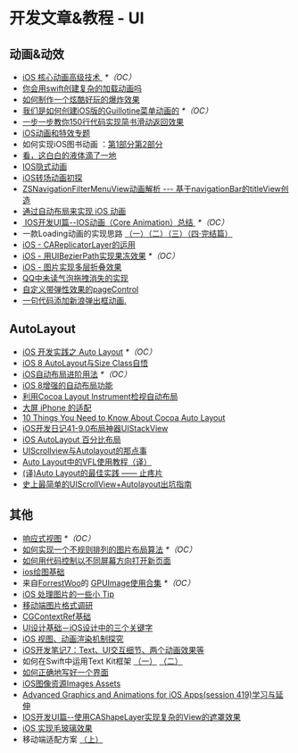 # 开发文章&教程 - UI
## 动画&动效
- [iOS 核心动画高级技术 ][1] _\*（OC）_
- [你会用swift创建复杂的加载动画吗][2]
- [如何制作一个炫酷好玩的爆炸效果][3]
- [我们是如何创建iOS版的Guillotine菜单动画的][4] _\*（OC）_
- [一步一步教你150行代码实现简书滑动返回效果][5]
- [iOS动画和特效专题][6]
- 如何实现iOS图书动画 ：[第1部分][7][第2部分][8]
- [看，这白白的液体滴了一地][9]
- [IOS隐式动画][10]
- [iOS转场动画初探][11]
- [ZSNavigationFilterMenuView动画解析 --- 基于navigationBar的titleView创造][12]
- [通过自动布局来实现 iOS 动画][13]
- [ IOS开发UI篇--IOS动画（Core Animation）总结 ][14] _\*（OC）_
- 一款Loading动画的实现思路 [（一）][15][（二）][16][（三）][17][（四·完结篇）][18]
- [iOS - CAReplicatorLayer的运用][19]
- [iOS - 用UIBezierPath实现果冻效果][20] _\*（OC）_
- [iOS - 图片实现多层折叠效果][21]
- [QQ中未读气泡拖拽消失的实现][22]
- [自定义带弹性效果的pageControl][23]
- [一句代码添加新浪弹出框动画.][24]

## AutoLayout
- [iOS 开发实践之 Auto Layout][25] _\*（OC）_
- [iOS 8 AutoLayout与Size Class自悟][26]
- [iOS自动布局进阶用法][27] _\*（OC）_
- [iOS 8增强的自动布局功能][28]
- [利用Cocoa Layout Instrument检视自动布局][29]
- [大屏 iPhone 的适配][30]
- [10 Things You Need to Know About Cocoa Auto Layout][31]
- [iOS开发日记41-9.0布局神器UIStackView][32]
- [iOS AutoLayout 百分比布局][33]
- [UIScrollview与Autolayout的那点事][34]
- [Auto Layout中的VFL使用教程（译）][35]
- [(译)Auto Layout的最佳实践 —— 止疼片][36]
- [史上最简单的UIScrollView+Autolayout出坑指南][37]


## 其他
- [响应式视图][38] _\*（OC）_
- [如何实现一个不规则排列的图片布局算法][39] _\*（OC）_
- [如何用代码控制以不同屏幕方向打开新页面][40]
- [ios绘图基础][41]
- 来自[ForrestWoo][42]的 [GPUImage使用合集][43] _\*（OC）_ 
- [iOS 处理图片的一些小 Tip][44]
- [移动端图片格式调研][45]
- [CGContextRef基础][46]
- [UI设计基础－iOS设计中的三个关键字][47]
- [iOS 视图、动画渲染机制探究][48]
- [iOS开发笔记7：Text、UI交互细节、两个动画效果等][49]
- 如何在Swift中运用Text Kit框架 [（一）][50] [（二）][51]
- [如何正确地写好一个界面][52]
- [iOS图像资源Images Assets][53]
- [Advanced Graphics and Animations for iOS Apps(session 419)学习与延伸][54]
- [IOS开发UI篇--使用CAShapeLayer实现复杂的View的遮罩效果][55]
- [iOS 实现毛玻璃效果][56]
- 移动端适配方案 [（上）][57]

[1]:	http://wiki.jikexueyuan.com/project/ios-core-animation/
[2]:	http://www.cocoachina.com/swift/20150906/13327.html
[3]:	http://xxycode.com/ru-he-zhi-zuo-ge-xuan-ku-hao-wan-de-bao-zha-xiao-guo-2/
[4]:	http://hechen.info/2015/09/01/How-We-Created-Guillotine-Menu-Animation-for-iOS/
[5]:	http://www.jianshu.com/p/59be4551c418
[6]:	http://liuyanwei.jumppo.com/2015/10/29/iOS-animation-0.html
[7]:	http://www.devtf.cn/?p=1127 "如何实现iOS图书动画:第1部分"
[8]:	http://www.devtf.cn/?p=1129 "如何实现iOS图书动画-第2部分"
[9]:	http://pandara.xyz/2015/11/24/ios_water_drop/ "看，这白白的液体滴了一地"
[10]:	http://www.goofyy.com/blog/ios%e9%9a%90%e5%bc%8f%e5%8a%a8%e7%94%bb/ "IOS隐式动画"
[11]:	http://www.cnblogs.com/hxwj/p/5069806.html "iOS转场动画初探"
[12]:	http://www.jianshu.com/p/50f66a1136de "ZSNavigationFilterMenuView动画解析 --- 基于navigationBar的titleView创造"
[13]:	https://realm.io/cn/news/gotocph-marin-todorov-auto-layout-animations-ios/ "通过自动布局来实现 iOS 动画"
[14]:	http://blog.csdn.net/yixiangboy/article/details/47016829 "IOS开发UI篇--IOS动画（Core Animation）总结"
[15]:	http://www.jianshu.com/p/1c6a2de68753 "一款Loading动画的实现思路（一）"
[16]:	http://www.jianshu.com/p/0dac1208a7ad "一款Loading动画的实现思路（二）"
[17]:	http://www.jianshu.com/p/56448d3d3596 "一款Loading动画的实现思路（三）"
[18]:	http://www.jianshu.com/p/41f277682c91 "一款Loading动画的实现思路（四·完结篇）"
[19]:	http://www.jianshu.com/p/a927157ac62a "iOS - CAReplicatorLayer的运用"
[20]:	http://www.jianshu.com/p/21db20189c40 "iOS - 用UIBezierPath实现果冻效果"
[21]:	http://www.jianshu.com/p/4b26a1f641a3 "iOS - 图片实现多层折叠效果"
[22]:	http://www.cnblogs.com/CyanStone/p/5111178.html "QQ中未读气泡拖拽消失的实现（参照一位年轻牛B的博主的思路自己实现了一下）"
[23]:	http://www.cnblogs.com/CyanStone/p/5123759.html "自定义带弹性效果的pageControl"
[24]:	http://bihongbo.com/2015/08/19/sinaAnimation/ "一句代码添加新浪弹出框动画."
[25]:	http://xuexuefeng.com/autolayout/
[26]:	http://www.hmttommy.com/2014/12/05/AutoLayout/
[27]:	http://www.cnblogs.com/dsxniubility/p/4266581.html
[28]:	http://mp.weixin.qq.com/s?__biz=MjM5OTM0MzIwMQ==&mid=206448996&idx=3&sn=895663ec96a8469820b54b6536975340#rd
[29]:	http://www.cocoachina.com/ios/20151105/13927.html
[30]:	http://blog.ibireme.com/2014/09/16/adapted_to_iphone6/ "大屏 iPhone 的适配"
[31]:	http://southpeak.github.io/blog/2015/08/31/translate-10-things-you-need-to-know-about-cocoa-auto-layout/
[32]:	http://www.cnblogs.com/Twisted-Fate/p/4923326.html "iOS开发日记41-9.0布局神器UIStackView"
[33]:	http://liumh.com/2015/09/27/ios-autolayout-multiplier/ "iOS AutoLayout 百分比布局"
[34]:	http://adad184.com/2015/12/01/scrollview-under-autolayout/ "UIScrollview与Autolayout的那点事"
[35]:	http://mmmmmax.wang/2015/12/11/Auto-Layout-Visual-Format-Language-Tutorial/ "Auto Layout中的VFL使用教程（译）"
[36]:	http://www.calios.gq/2015/12/14/%EF%BC%BB%E8%AF%91%EF%BC%BDAuto-Layout%E7%9A%84%E6%9C%80%E4%BD%B3%E5%AE%9E%E8%B7%B5-%E2%80%94%E2%80%94-%E6%AD%A2%E7%96%BC%E7%89%87/ "［译］Auto Layout的最佳实践 —— 止疼片"
[37]:	http://bestswifter.com/blog/2015/12/21/shi-shang-zui-jian-dan-de-uiscrollview-plus-autolayoutchu-keng-zhi-nan/ "史上最简单的UIScrollView+Autolayout出坑指南"
[38]:	http://objccn.io/issue-22-5/
[39]:	http://kittenyang.com/layout-algorithm
[40]:	https://lvwenhan.com/ios/458.html
[41]:	http://liuyanwei.jumppo.com/2015/07/25/ios-draw-base.html
[42]:	http://www.cnblogs.com/salam/ "ForrestWoo"
[43]:	http://www.cnblogs.com/salam/tag/GPUImage/
[44]:	http://blog.ibireme.com/2015/11/02/ios_image_tips/ "iOS 处理图片的一些小 Tip"
[45]:	http://blog.ibireme.com/2015/11/02/mobile_image_benchmark/
[46]:	https://mp.weixin.qq.com/s?__biz=MzAwMjYwMTAwNw==&mid=402342027&idx=1&sn=ba413699626cf1880e33f10a183a343c&scene=1&srcid=1130XiEHdiK5oNxdxzzL7CD7&key=ff7411024a07f3eb866bf44c61ee35e19fa0fb581392747ff93ab9adcc0007fb6f5d843d1fe8cf93ac2be933ed3575de&ascene=0&uin=MjY5MzMxNTMwMQ%3D%3D
[47]:	http://www.cocoachina.com/design/20151214/14680.html
[48]:	http://segmentfault.com/a/1190000004164291 "iOS 视图、动画渲染机制探究"
[49]:	http://www.cnblogs.com/colinhou/p/5062502.html "iOS开发笔记7：Text、UI交互细节、两个动画效果等"
[50]:	http://www.devtalking.com/articles/text-kit-tutorial-in-swift-1/ "如何在Swift中运用Text Kit框架（一） October 31, 2014"
[51]:	http://www.devtalking.com/articles/text-kit-tutorial-in-swift-2/ "如何在Swift中运用Text Kit框架（二） December 11, 2014"
[52]:	http://oncenote.com/2015/12/08/How-to-build-UI/ "如何正确地写好一个界面"
[53]:	http://www.cnblogs.com/jgCho/p/5089009.html "iOS图像资源Images Assets"
[54]:	https://github.com/100mango/zen/blob/master/WWDC%E5%BF%83%E5%BE%97%EF%BC%9AAdvanced%20Graphics%20and%20Animations%20for%20iOS%20Apps/Advanced%20Graphics%20and%20Animations%20for%20iOS%20Apps.md
[55]:	http://blog.csdn.net/yixiangboy/article/details/50485250 "IOS开发UI篇--使用CAShapeLayer实现复杂的View的遮罩效果"
[56]:	http://www.cnblogs.com/arvin-sir/p/5131358.html "iOS 实现毛玻璃效果"
[57]:	https://github.com/riskers/blog/issues/17?hmsr=toutiao.io&utm_medium=toutiao.io&utm_source=toutiao.io